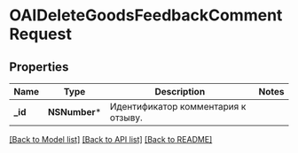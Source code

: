 # OAIDeleteGoodsFeedbackCommentRequest

## Properties
Name | Type | Description | Notes
------------ | ------------- | ------------- | -------------
**_id** | **NSNumber*** | Идентификатор комментария к отзыву.  | 

[[Back to Model list]](../README.md#documentation-for-models) [[Back to API list]](../README.md#documentation-for-api-endpoints) [[Back to README]](../README.md)


